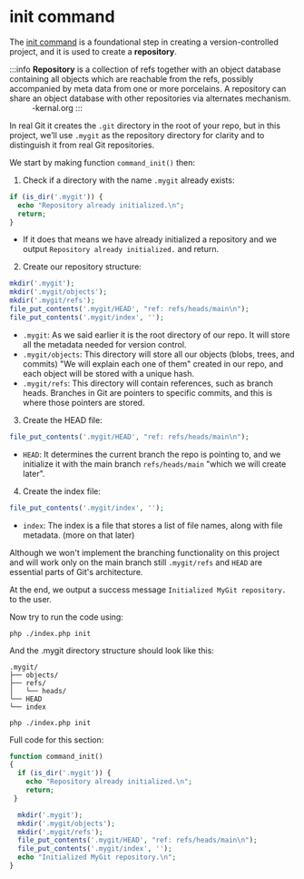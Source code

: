 # init command

The [init command](https://git-scm.com/docs/git-init) is a foundational step in creating a version-controlled project, and it is used to create a **repository**.

:::info
**Repository** is a collection of refs together with an object database containing all objects which are reachable from the refs, possibly accompanied by meta data from one or more porcelains. A repository can share an object database with other repositories via alternates mechanism.             
-kernal.org
:::

In real Git it creates the `.git` directory in the root of your repo, but in this project, we’ll use `.mygit` as the repository directory for clarity and to distinguish it from real Git repositories.

We start by making function `command_init()` then:

1. Check if a directory with the name `.mygit` already exists:
```php title="index.php"
if (is_dir('.mygit')) {
  echo "Repository already initialized.\n";
  return;
}
```
  - If it does that means we have already initialized a repository and we output `Repository already initialized.` and return. 

2. Create our repository structure:
```php title="index.php"
mkdir('.mygit');
mkdir('.mygit/objects');
mkdir('.mygit/refs');
file_put_contents('.mygit/HEAD', "ref: refs/heads/main\n");
file_put_contents('.mygit/index', '');
```
  - `.mygit`: As we said earlier it is the root directory of our repo. It will store all the metadata needed for version control.
  - `.mygit/objects`: This directory will store all our objects (blobs, trees, and commits) "We will explain each one of them" created in our repo, and each object will be stored with a unique hash.
  - `.mygit/refs`: This directory will contain references, such as branch heads. Branches in Git are pointers to specific commits, and this is where those pointers are stored. 

3. Create the HEAD file:
```php title="./index.php"
file_put_contents('.mygit/HEAD', "ref: refs/heads/main\n");
```
- `HEAD`: It determines the current branch the repo is pointing to, and we initialize it with the main branch `refs/heads/main` "which we will create later".

4. Create the index file:

```php title="./index.php"
file_put_contents('.mygit/index', '');
```

- `index`: The index is a file that stores a list of file names, along with file metadata. (more on that later)

Although we won't implement the branching functionality on this project and will work only on the main branch still `.mygit/refs` and `HEAD` are essential parts of Git's architecture.

At the end, we output a success message `Initialized MyGit repository.` to the user.

Now try to run the code using: 
```
php ./index.php init
```

And the .mygit directory structure should look like this:
```
.mygit/
├── objects/
├── refs/
│   └── heads/
└── HEAD
└── index
```

```text title="run"
php ./index.php init
```

Full code for this section:
```php title="index.php" showLineNumbers
function command_init()
{
  if (is_dir('.mygit')) {
    echo "Repository already initialized.\n";
    return;
 }

  mkdir('.mygit');
  mkdir('.mygit/objects');
  mkdir('.mygit/refs');
  file_put_contents('.mygit/HEAD', "ref: refs/heads/main\n");
  file_put_contents('.mygit/index', '');
  echo "Initialized MyGit repository.\n";
}
```